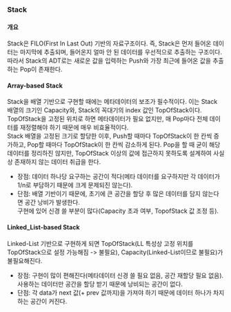 ### Stack
#### 개요
Stack은 FILO(First In Last Out) 기반의 자료구조이다. 즉, Stack은 먼저 들어온 데이터는 마지막에 추출되며, 들어온지 얼마 안 된 데이터를 우선적으로 추출하는 구조이다. 따라서 Stack의 ADT로는 새로운 값을 입력하는 Push와 가장 최근에 들어온 값을 추출하는 Pop이 존재한다.
#### Array-based Stack
Stack을 배열 기반으로 구현할 때에는 메타데이터의 보조가 필수적이다. 이는 Stack 배열의 크기인 Capacity와, Stack의 꼭대기의 index 값인 TopOfStack이다. TopOfStack을 고정된 위치로 하면 메타데이터가 필요 없지만, 매 Pop마다 전체 데이터를 재정렬해야 하기 때문에 매우 비효율적이다.<br>
Stack 배열을 고정된 크기로 할당한 이후, Push할 때마다 TopOfStack이 한 칸씩 증가하고, Pop할 때마다 TopOfStack이 한 칸씩 감소하게 된다. Pop을 할 때 굳이 해당 데이터를 정리하진 않지만, TopOfStack 이상의 값에 접근하지 못하도록 설계하여 사실상 존재하지 않는 데이터 취급을 한다.<br>
* 장점: 데이터 하나당 요구하는 공간이 적다(메타 데이터를 요구하지만 각 데이터가 1/n로 부담하기 때문에 크게 문제되진 않는다). 
* 단점: 배열 기반이기 때문에, 초기에 큰 공간을 할당 후 많은 데이터를 담지 않는다면 공간 낭비가 발생한다. <br> 구현에 있어 신경 쓸 부분이 많다(Capacity 초과 여부, TopofStack 값 조정 등).
#### Linked_List-based Stack
Linked-List 기반으로 구현하게 되면 TopOfStack(LL 특성상 고정 위치를 TopOfStack으로 설정 가능해짐 -> 불필요), Capacity(Linked-List이므로 불필요)가 불필요해진다.
* 장점: 구현이 많이 편해진다(메타데이터 신경 쓸 필요 없음, 공간 재할당 필요 없음). 사용하는 데이터만 공간을 할당 받기 때문에 낭비되는 공간이 없다. 
* 단점: 각 data가 next 값(+ prev 값까지)을 가져야 하기 때문에 데이터 하나가 차지하는 공간이 커진다. 

